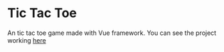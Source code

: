 # Tic Tac Toe
An tic tac toe game made with Vue framework. You can see the project working [here](https://jho-on-tic-tac-toe.vercel.app)
 